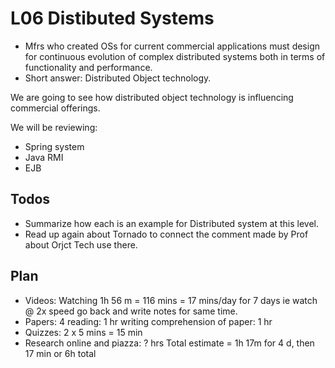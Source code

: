 L06 Distibuted Systems
======================

* Mfrs who created OSs for current commercial applications must design for continuous evolution of complex distributed systems both in terms of functionality and performance.
* Short answer: Distributed Object technology.

We are going to see how distributed object technology is influencing commercial offerings.

We will be reviewing:
* Spring system
* Java RMI
* EJB

Todos
-----
- Summarize how each is an example for Distributed system at this level.
- Read up again about Tornado to connect the comment made by Prof about Orjct Tech use there.

Plan
----

- Videos:
	Watching 1h 56 m = 116 mins = 17 mins/day for 7 days
		ie 	watch @ 2x speed
			go back and write notes for same time.
- Papers: 4
	reading: 1 hr
	writing comprehension of paper: 1 hr
- Quizzes: 2 x 5 mins  = 15 min
- Research online and piazza: ? hrs
Total estimate = 1h 17m for 4 d, then 17 min
              or 6h total
